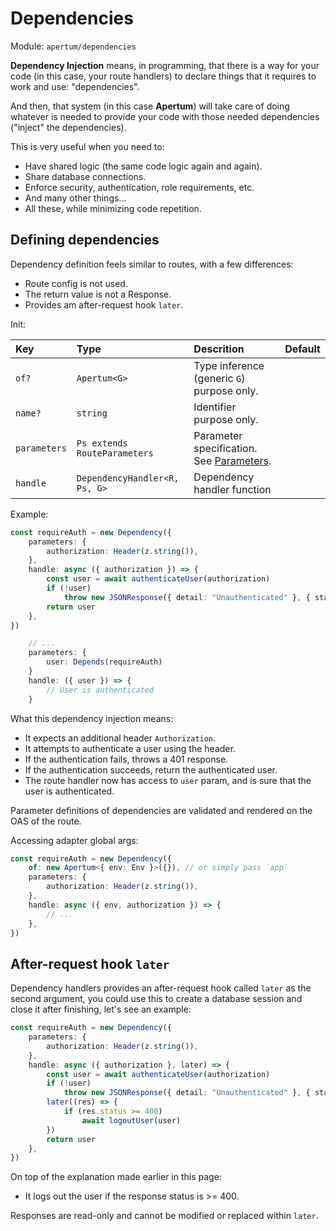 # Dependencies

Module: `apertum/dependencies`

**Dependency Injection** means, in programming, that there is a way for your code (in this case, your route handlers) to declare things that it requires to work and use: "dependencies".

And then, that system (in this case **Apertum**) will take care of doing whatever is needed to provide your code with those needed dependencies ("inject" the dependencies).

This is very useful when you need to:

- Have shared logic (the same code logic again and again).
- Share database connections.
- Enforce security, authentication, role requirements, etc.
- And many other things...
- All these, while minimizing code repetition.

## Defining dependencies

Dependency definition feels similar to routes, with a few differences:
- Route config is not used.
- The return value is not a Response.
- Provides am after-request hook `later`.

Init:

| Key | Type | Descrition | Default |
| :-- | :--- | :--------- | :------ |
| `of?` | `Apertum<G>` | Type inference (generic `G`) purpose only. |  |
| `name?` | `string` | Identifier purpose only. |  |
| `parameters` | `Ps extends RouteParameters` | Parameter specification. See [Parameters](/guides/parameters.md). |  |
| `handle` | `DependencyHandler<R, Ps, G>` | Dependency handler function |  |


Example:

```ts
const requireAuth = new Dependency({
    parameters: {
        authorization: Header(z.string()),
    },
    handle: async ({ authorization }) => {
        const user = await authenticateUser(authorization)
        if (!user)
            throw new JSONResponse({ detail: "Unauthenticated" }, { status: 401 })
        return user
    },
})
```

```ts
    // ...
    parameters: {
        user: Depends(requireAuth)
    }
    handle: ({ user }) => {
        // User is authenticated
    }
```

What this dependency injection means:
- It expects an additional header `Authorization`.
- It attempts to authenticate a user using the header.
- If the authentication fails, throws a 401 response.
- If the authentication succeeds, return the authenticated user.
- The route handler now has access to `user` param, and is sure that the user is authenticated.

Parameter definitions of dependencies are validated and rendered on the OAS of the route.

Accessing adapter global args:

```ts
const requireAuth = new Dependency({
    of: new Apertum<{ env: Env }>({}), // or simply pass `app`
    parameters: {
        authorization: Header(z.string()),
    },
    handle: async ({ env, authorization }) => {
        // ...
    },
})
```

## After-request hook `later`

Dependency handlers provides an after-request hook called `later` as the second argument, you could use this to create a database session and close it after finishing, let's see an example:

```ts
const requireAuth = new Dependency({
    parameters: {
        authorization: Header(z.string()),
    },
    handle: async ({ authorization }, later) => {
        const user = await authenticateUser(authorization)
        if (!user)
            throw new JSONResponse({ detail: "Unauthenticated" }, { status: 401 })
        later((res) => {
            if (res.status >= 400)
                await logoutUser(user)
        })
        return user
    },
})
```

On top of the explanation made earlier in this page:
- It logs out the user if the response status is >= 400.

Responses are read-only and cannot be modified or replaced within `later`.
